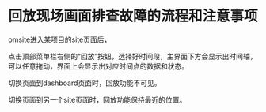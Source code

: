 # 回放现场画面排查故障的流程和注意事项

omsite进入某项目的site页面后，

点击顶部菜单栏右侧的“回放”按钮，选择好时间段，主界面下方会显示出时间轴，可以任意拖动，界面上会显示出对应时间点的数据和状态。

切换页面到dashboard页面时，回放功能不可见。

切换页面到另一个site页面时，回放功能保持最近的位置。

